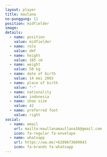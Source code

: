 ```yaml
---
layout: player
title: maulana
no-punggung: 11
position: midfielder
image:
details:
  - name: position
    value: midfielder
  - name: role
    value: dmf
  - name: height
    value: 165 cm
  - name: weight
    value: 50 kg
  - name: date of birth
    value: 14 mei 2003
  - name: place of birth
    value: "-"
  - name: nationality
    value: indonesia
  - name: shoe size
    value: 42
  - name: preferred foot
    value: right
social:
  - name: email
    url: mailto:maullanamaullana16@gmail.com
    icon: fa-regular fa-envelope
  - name: whatsapp
    url: https://wa.me/+6289673609043
    icon: fa-brands fa-whatsapp
---
```

